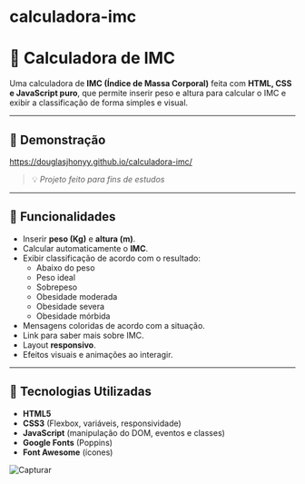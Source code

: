 # calculadora-imc

# 🧮 Calculadora de IMC

Uma calculadora de **IMC (Índice de Massa Corporal)** feita com **HTML, CSS e JavaScript puro**, que permite inserir peso e altura para calcular o IMC e exibir a classificação de forma simples e visual.

---

## 🎯 Demonstração
https://douglasjhonyy.github.io/calculadora-imc/

> 💡 *Projeto feito para fins de estudos*

---

## 📌 Funcionalidades
- Inserir **peso (Kg)** e **altura (m)**.
- Calcular automaticamente o **IMC**.
- Exibir classificação de acordo com o resultado:
  - Abaixo do peso
  - Peso ideal
  - Sobrepeso
  - Obesidade moderada
  - Obesidade severa
  - Obesidade mórbida
- Mensagens coloridas de acordo com a situação.
- Link para saber mais sobre IMC.
- Layout **responsivo**.
- Efeitos visuais e animações ao interagir.

---

## 🚀 Tecnologias Utilizadas
- **HTML5**
- **CSS3** (Flexbox, variáveis, responsividade)
- **JavaScript** (manipulação do DOM, eventos e classes)
- **Google Fonts** (Poppins)
- **Font Awesome** (ícones)

![Capturar](https://github.com/user-attachments/assets/c237ba87-9bbb-445e-b3e1-b3d80500e6ed)

